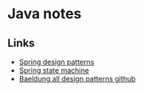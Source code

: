 # Java notes

## Links
- [Spring design patterns](https://www.baeldung.com/spring-framework-design-patterns)
- [Spring state machine](https://www.baeldung.com/spring-state-machine)
- [Baeldung all design patterns github](https://github.com/eugenp/tutorials/tree/master/patterns)
